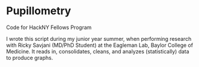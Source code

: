 # Pupillometry
Code for HackNY Fellows Program

I wrote this script during my junior year summer, when performing research with Ricky Savjani (MD/PhD Student) at the Eagleman Lab, Baylor College of Medicine. It reads in, consolidates, cleans, and analyzes (statistically) data to produce graphs.
